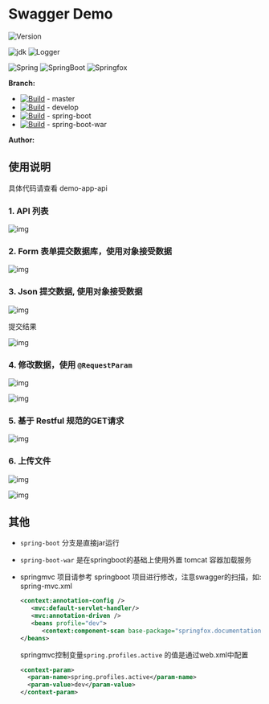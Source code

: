 # Swagger Demo

 ![Version](https://img.shields.io/badge/Version-1.0_SNAPSHOT-blue.svg)

 ![jdk    ](https://img.shields.io/badge/Jdk-1.7+-blue.svg)
 ![Logger ](https://img.shields.io/badge/Logger-logback-green.svg)

 ![Spring ](https://img.shields.io/badge/Spring-4.2.5.RELEASE-blue.svg)
 ![SpringBoot ](https://img.shields.io/badge/SpringBoot-1.3.5.RELEASE-blue.svg)
 ![Springfox](https://img.shields.io/badge/Springfox-2.5.0-blue.svg)

**Branch:**

* [![Build](http://gitlab.mljr.com/mljr/swagger-demo/badges/master/build.svg)](http://gitlab.mljr.com/mljr/swagger-demo/commits/master) -  master
* [![Build](http://gitlab.mljr.com/mljr/swagger-demo/badges/develop/build.svg)](http://gitlab.mljr.com/mljr/swagger-demo/commits/master) -  develop
* [![Build](http://gitlab.mljr.com/mljr/swagger-demo/badges/spring-boot/build.svg)](http://gitlab.mljr.com/mljr/swagger-demo/commits/spring-boot) - spring-boot
* [![Build](http://gitlab.mljr.com/mljr/swagger-demo/badges/spring-boot-war/build.svg)](http://gitlab.mljr.com/mljr/swagger-demo/commits/spring-boot-war) -  spring-boot-war


**Author:**

 [ ](http://blog.csdn.net/lanmo555)

## 使用说明

具体代码请查看 demo-app-api

### 1. API 列表

   ![img](doc/images/1.png)

### 2. Form 表单提交数据库，使用对象接受数据

   ![img](doc/images/2.png)

### 3. Json 提交数据, 使用对象接受数据
   
   ![img](doc/images/3.png)
   
   提交结果
   
   ![img](doc/images/4.png)

### 4. 修改数据，使用 `@RequestParam`

   ![img](doc/images/5.png)  
   
   ![img](doc/images/6.png)

### 5. 基于 Restful 规范的GET请求

   ![img](doc/images/7.png)

### 6. 上传文件

   ![img](doc/images/8.png)  
   
   ![img](doc/images/9.png)  

## 其他

* `spring-boot` 分支是直接jar运行
* `spring-boot-war` 是在springboot的基础上使用外置 tomcat 容器加载服务
* springmvc 项目请参考 springboot 项目进行修改，注意swagger的扫描，如:
   spring-mvc.xml

    ```xml
    <context:annotation-config />
       <mvc:default-servlet-handler/>
       <mvc:annotation-driven />
       <beans profile="dev">
          <context:component-scan base-package="springfox.documentation"/>
    </beans>
    ```
   
     springmvc控制变量`spring.profiles.active` 的值是通过web.xml中配置

    ```xml
    <context-param>
      <param-name>spring.profiles.active</param-name>
      <param-value>dev</param-value>
    </context-param>
    ```

